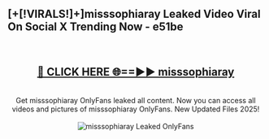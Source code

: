 <h2>[+[!VIRALS!]+]misssophiaray Leaked Video Viral On Social X Trending Now - e51be</h2>
<br>
<div align="center">
<h2><a href="https://libra.edu.pl?misssophiaray" rel="nofollow">🔴 CLICK HERE 🌐==►► misssophiaray</a></h2>
<br>
Get misssophiaray OnlyFans leaked all content. Now you can access all videos and pictures of misssophiaray OnlyFans. New Updated Files 2025!
<br>
<br>
<a href="https://libra.edu.pl?misssophiaray" rel="nofollow" data-target="animated-image.originalLink"><img src="https://i.ibb.co.com/WyWwxjT/player-gif2.gif" alt="misssophiaray Leaked OnlyFans" style="max-width: 100%; display: inline-block;" data-target="animated-image.originalImage"></a>
</div>
<br>